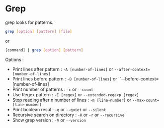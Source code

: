 # Grep

grep looks for patterns.

```bash
grep [option] [pattern] [file]
```

or

```bash
[command] | grep [option] [pattern]
```

Options :

- Print lines after pattern :  ``-A [number-of-lines]`` or ``--after-context=[number-of-lines]``
- Print lines before pattern :  ``-B [number-of-lines]`` or ``--before-context=[number-of-lines]
- Print number of patterns : ``-c`` or ``--count``
- Use Regex pattern : ``-E [regex]`` or ``--extended-regexp [regex]``
- Stop reading after n number of lines : ``-m [line-number]`` or ``--max-count=[line-number]``
- Print boolean resul : ``-q`` or ``--quiet`` or ``--silent``
- Recursive search on directory : ``-R`` or ``-r`` or ``--recursive``
- Show grep version  : ``-V`` or ``--version``
